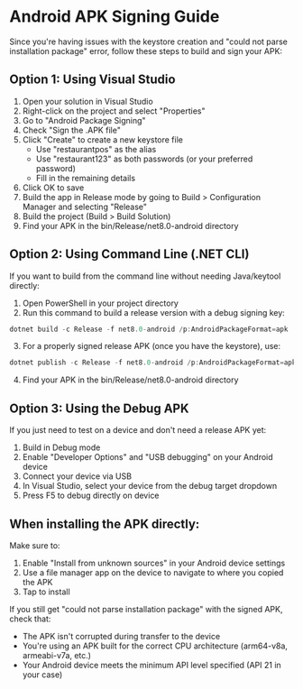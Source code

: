 # Android APK Signing Guide

Since you're having issues with the keystore creation and "could not parse installation package" error, follow these steps to build and sign your APK:

## Option 1: Using Visual Studio

1. Open your solution in Visual Studio
2. Right-click on the project and select "Properties"
3. Go to "Android Package Signing"
4. Check "Sign the .APK file"
5. Click "Create" to create a new keystore file
   - Use "restaurantpos" as the alias
   - Use "restaurant123" as both passwords (or your preferred password)
   - Fill in the remaining details
6. Click OK to save
7. Build the app in Release mode by going to Build > Configuration Manager and selecting "Release"
8. Build the project (Build > Build Solution)
9. Find your APK in the bin/Release/net8.0-android directory

## Option 2: Using Command Line (.NET CLI)

If you want to build from the command line without needing Java/keytool directly:

1. Open PowerShell in your project directory
2. Run this command to build a release version with a debug signing key:

```powershell
dotnet build -c Release -f net8.0-android /p:AndroidPackageFormat=apk
```

3. For a properly signed release APK (once you have the keystore), use:

```powershell
dotnet publish -c Release -f net8.0-android /p:AndroidPackageFormat=apk /p:AndroidKeyStore=true /p:AndroidSigningKeyStore=restaurantpos.keystore /p:AndroidSigningStorePass=restaurant123 /p:AndroidSigningKeyAlias=restaurantpos /p:AndroidSigningKeyPass=restaurant123
```

4. Find your APK in the bin/Release/net8.0-android directory

## Option 3: Using the Debug APK

If you just need to test on a device and don't need a release APK yet:

1. Build in Debug mode
2. Enable "Developer Options" and "USB debugging" on your Android device
3. Connect your device via USB
4. In Visual Studio, select your device from the debug target dropdown
5. Press F5 to debug directly on device

## When installing the APK directly:

Make sure to:
1. Enable "Install from unknown sources" in your Android device settings
2. Use a file manager app on the device to navigate to where you copied the APK
3. Tap to install

If you still get "could not parse installation package" with the signed APK, check that:
- The APK isn't corrupted during transfer to the device
- You're using an APK built for the correct CPU architecture (arm64-v8a, armeabi-v7a, etc.)
- Your Android device meets the minimum API level specified (API 21 in your case)
